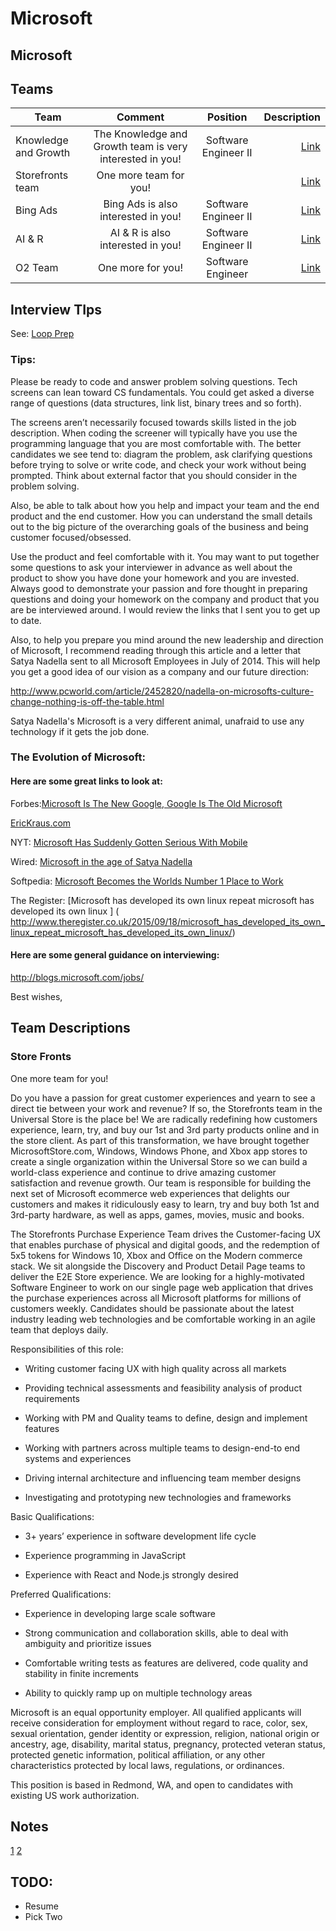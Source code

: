 # Microsoft

## Microsoft

## Teams

| Team        | Comment|Position | Description|
| ------------- |:-------------:|:-------------:| -----:|
| Knowledge and Growth  |The Knowledge and Growth team is very interested in you!| Software Engineer II | [Link](https://careers.microsoft.com/jobdetails.aspx?ss=&pg=0&so=&rw=1&jid=347944&jlang=en&pp=ss )|
|Storefronts team       |One more team for you!  |       |       [Link](#store-fronts)|
|Bing Ads| Bing Ads is also interested in you!|Software Engineer II |[Link](https://careers.microsoft.com/jobdetails.aspx?ss=&pg=0&so=&rw=1&jid=348395&jlang=en&pp=ss)|
|AI & R|AI & R is also interested in you!  | Software Engineer II |[Link](https://careers.microsoft.com/jobdetails.aspx?ss=&pg=0&so=&rw=1&jid=346744&jlang=en&pp=ss)|
| O2 Team |One more for you!  |Software Engineer |[Link](https://careers.microsoft.com/jobdetails.aspx?ss=&pg=0&so=&rw=1&jid=345804&jlang=en&pp=ss)|



## Interview TIps

See: [Loop Prep](https://drive.google.com/file/d/0ByQQZTuX45lKVF9MX29DMnZwM2xqMENZbTJJbWVDMmF5X0dR/view?usp=sharing)

### Tips:

Please be ready to code and answer problem solving questions. Tech screens can lean toward CS fundamentals. You could get asked a diverse range of questions (data structures, link list, binary trees and so forth).

The screens aren’t necessarily focused towards skills listed in the job description. When coding the screener will typically have you use the programming language that you are most comfortable with.  The better candidates we see tend to:  diagram the problem, ask clarifying questions before trying to solve or write code, and check your work without being prompted.  Think about external factor that you should consider in the problem solving.

Also, be able to talk about how you help and impact your team and the end product and the end customer.  How you can understand the small details out to the big picture of the overarching goals of the business and being customer focused/obsessed.

Use the product and feel comfortable with it.  You may want to put together some questions to ask your interviewer in advance as well about the product to show you have done your homework and you are invested.  Always good to demonstrate your passion and fore thought in preparing questions and doing your homework on the company and product that you are be interviewed around.  I would review the links that I sent you to get up to date.

Also, to help you prepare you mind around the new leadership and direction of Microsoft, I recommend reading through this article and a letter that Satya Nadella sent to all Microsoft Employees in July of 2014.  This will help you get a good idea of our vision as a company and our future direction:

http://www.pcworld.com/article/2452820/nadella-on-microsofts-culture-change-nothing-is-off-the-table.html

Satya Nadella's Microsoft is a very different animal, unafraid to use any technology if it gets the job done.


### The Evolution of Microsoft:

#### Here are some great links to look at:

Forbes:[Microsoft Is The New Google, Google Is The Old Microsoft]( http://www.forbes.com/sites/gordonkelly/2015/02/18/microsoft-google-swap/)

[EricKraus.com]( http://www.erickraus.com/37-things-you-probably-dont-know-about-the-new-microsoft/)

NYT: [ Microsoft Has Suddenly Gotten Serious With Mobile ]( http://www.nytimes.com/2015/02/19/technology/personaltech/microsoft-has-suddenly-gotten-serious-with-mobile.html?_r=0)

Wired: [ Microsoft in the age of Satya Nadella ]( http://www.wired.com/2015/01/microsoft-nadella/)

Softpedia:  [ Microsoft Becomes the Worlds Number 1 Place to Work ]( http://news.softpedia.com/news/Microsoft-Becomes-the-World-s-Number-1-Place-to-Work-479346.shtml)

The Register:  [Microsoft has developed its own linux repeat microsoft has developed its own linux ] ( http://www.theregister.co.uk/2015/09/18/microsoft_has_developed_its_own_linux_repeat_microsoft_has_developed_its_own_linux/)

#### Here are some general guidance on interviewing:

http://blogs.microsoft.com/jobs/

Best wishes,



## Team Descriptions
### Store Fronts

One more team for you!

Do you have a passion for great customer experiences and yearn to see a direct tie between your work and revenue? If so, the Storefronts team in the Universal Store is the place be! We are radically redefining how customers experience, learn, try, and buy our 1st and 3rd party products online and in the store client. As part of this transformation, we have brought together MicrosoftStore.com, Windows, Windows Phone, and Xbox app stores to create a single organization within the Universal Store so we can build a world-class experience and continue to drive amazing customer satisfaction and revenue growth. Our team is responsible for building the next set of Microsoft ecommerce web experiences that delights our customers and makes it ridiculously easy to learn, try and buy both 1st and 3rd-party hardware, as well as apps, games, movies, music and books.

The Storefronts Purchase Experience Team drives the Customer-facing UX that enables purchase of physical and digital goods, and the redemption of 5x5 tokens for Windows 10, Xbox and Office on the Modern commerce stack. We sit alongside the Discovery and Product Detail Page teams to deliver the E2E Store experience.  We are looking for a highly-motivated Software Engineer to work on our single page web application that drives the purchase experiences across all Microsoft platforms for millions of customers weekly.  Candidates should be passionate about the latest industry leading web technologies and be comfortable working in an agile team that deploys daily.

Responsibilities of this role:

- Writing customer facing UX with high quality across all markets

- Providing technical assessments and feasibility analysis of product requirements

- Working with PM and Quality teams to define, design and implement features

- Working with partners across multiple teams to design-end-to end systems and experiences

- Driving internal architecture and influencing team member designs

- Investigating and prototyping new technologies and frameworks


Basic Qualifications:

- 3+ years’ experience in software development life cycle

- Experience programming in JavaScript

- Experience with React and Node.js strongly desired


Preferred Qualifications:

- Experience in developing large scale software

- Strong communication and collaboration skills, able to deal with ambiguity and prioritize issues

- Comfortable writing tests as features are delivered, code quality and stability in finite increments

- Ability to quickly ramp up on multiple technology areas

Microsoft is an equal opportunity employer. All qualified applicants will receive consideration for employment without regard to race, color, sex, sexual orientation, gender identity or expression, religion, national origin or ancestry, age, disability, marital status, pregnancy, protected veteran status, protected genetic information, political affiliation, or any other characteristics protected by local laws, regulations, or ordinances.

This position is based in Redmond, WA, and open to candidates with existing US work authorization.

## Notes

[1](https://www.glassdoor.com/Salary/Microsoft-Software-Development-Engineer-II-Salaries-E1651_DAO.htm?filter.jobTitleExact=Software+Development+Engineer-II)
[2](https://www.glassdoor.com/Salary/Microsoft-Software-Development-Engineer-II-Salaries-E1651_DAO.htm?filter.jobTitleExact=Software+Development+Engineer-II)

## TODO:

- Resume
- Pick Two
